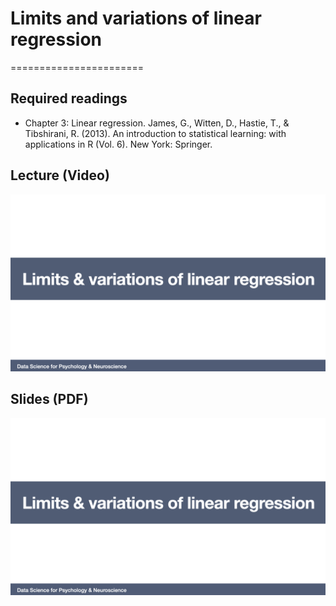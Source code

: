 # Limits and variations of linear regression
=======================

## Required readings

- Chapter 3: Linear regression. James, G., Witten, D., Hastie, T., & Tibshirani, R. (2013). An introduction to statistical learning: with applications in R (Vol. 6). New York: Springer.

## Lecture (Video)

[![Limits and variations of linear regression](../thumbnails/limits-and-variations-of-linear-regression.jpeg)](https://www.youtube.com/watch?v=mk0P-39k-r4 "Limits and variations of linear regression")

## Slides (PDF)

[![Limits and variations of linear regression](../thumbnails/limits-and-variations-of-linear-regression.jpeg)](https://github.com/CoAxLab/Data-Explorations/blob/main/book/slides/limits-of-linear-regression.pdf "Limits and variations of linear regression")
